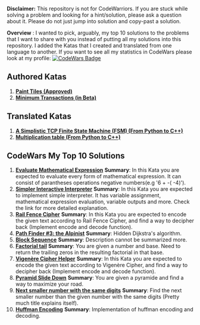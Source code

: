 **Disclaimer:**  This repository is not for CodeWarriors. If you are stuck while solving a problem and looking for a hint/solution, please ask a question about it. Please do not just jump into solution and copy-past a solution. 

**Overview** : I wanted to pick, arguably, my top 10 solutions to the problems that I want to share with you instead of putting all my solutions into this repository. I added the Katas that I created and translated from one language to another. If you want to see all my statistics in CodeWars please look at my profile: 
[![CodeWars Badge](https://www.codewars.com/users/lonkaan/badges/large)](https://www.codewars.com/users/lonkaan)

## Authored Katas

1. **[Paint Tiles (Approved)](https://www.codewars.com/kata/5e297e9f63f1db003317cbac)**
1. **[Minimum Transactions (in Beta)](https://www.codewars.com/kata/5eb5155b80e7b8002dd10226)**

## Translated Katas

1. **[A Simplistic TCP Finite State Machine (FSM) (From Python to C++)](https://www.codewars.com/kata/54acc128329e634e9a000362)**
1. **[Multiplication table (From Python to C++)](https://www.codewars.com/kata/534d2f5b5371ecf8d2000a08)**

## CodeWars My Top 10 Solutions

1. **[Evaluate Mathematical Expression](https://www.codewars.com/kata/52a78825cdfc2cfc87000005)**
    **Summary**: In this Kata you are expected to evaluate every form of mathematical expression. It can consist of parantheses operations negative numbers(e.g '6 + -( -4)').  
1. **[Simpler Interactive Interpreter](https://www.codewars.com/kata/53005a7b26d12be55c000243)**
    **Summary**: In this Kata you are expected to implement simple interpreter. It has variable assignment, mathematical expression evaluation, variable outputs and more. Check the link for more detailed explanation.
1. **[Rail Fence Cipher](https://www.codewars.com/kata/58c5577d61aefcf3ff000081)**
    **Summary**: In this Kata you are expected to encode the given text according to Rail Fence Cipher, and find a way to decipher back (Implement encode and decode function). 
1. **[Path Finder #3: the Alpinist](https://www.codewars.com/kata/576986639772456f6f00030c)**
    **Summary**: Hidden Dijkstra's algorithm.
1. **[Block Sequence](https://www.codewars.com/kata/5e1ab1b9fe268c0033680e5f)**
    **Summary**: Description cannot be summarized more.
1. **[Factorial tail](https://www.codewars.com/kata/55c4eb777e07c13528000021)**
      **Summary**: You are given a number and base. Need to return the trailing zeros in the resulting factorial in that base.
1. **[Vigenère Cipher Helper](https://www.codewars.com/kata/52d1bd3694d26f8d6e0000d3)**
      **Summary**: In this Kata you are expected to encode the given text according to Vigenère Cipher, and find a way to decipher back (Implement encode and decode function).
1. **[Pyramid Slide Down](https://www.codewars.com/kata/551f23362ff852e2ab000037)**
      **Summary**: You are given a pyramide and find a way to maximize your road.
1. **[Next smaller number with the same digits](https://www.codewars.com/kata/5659c6d896bc135c4c00021e)**
      **Summary**: Find the next smaller number than the given number with the same digits (Pretty much title explains itself).
1. **[Huffman Encoding](https://www.codewars.com/kata/54cf7f926b85dcc4e2000d9d)**
      **Summary**: Implementation of huffman encoding and decoding.
